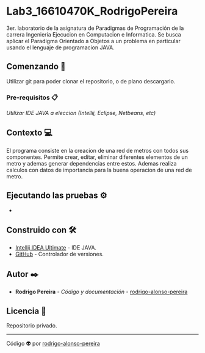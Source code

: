 # Lab3_16610470K_RodrigoPereira
3er. laboratorio de la asignatura de Paradigmas de Programación de la carrera Ingenieria Ejecucion en Computacion e Informatica. Se busca aplicar el Paradigma Orientado a Objetos a un problema en particular usando el lenguaje de programacion JAVA.

## Comenzando 🚀

Utilizar git para poder clonar el repositorio, o de plano descargarlo.

### Pre-requisitos 📋

_Utilizar IDE JAVA a eleccion (Intellij, Eclipse, Netbeans, etc)_

## Contexto 💻
El programa consiste en la creacion de una red de metros con todos sus componentes. Permite crear, editar, eliminar diferentes elementos de un metro
y ademas generar dependencias entre estos. Ademas realiza calculos con datos de importancia para la buena operacion de una red de metro.

## Ejecutando las pruebas ⚙️

-

## Construido con 🛠️

* [Intellij IDEA Ultimate](https://www.jetbrains.com/idea/) - IDE JAVA.
* [GitHub](https://github.com/) - Controlador de versiones.

## Autor ✒️
* **Rodrigo Pereira** - *Código y documentación* - [rodrigo-alonso-pereira](#rodrigo-alonso-pereira)

## Licencia 📄

Repositorio privado.

---
Código 👽 por [rodrigo-alonso-pereira](https://github.com/rodrigo-alonso-pereira)

